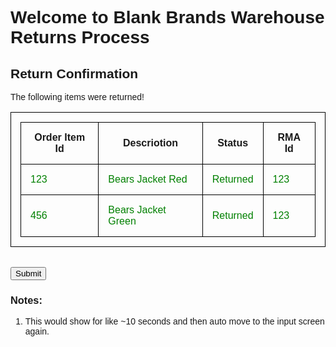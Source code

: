 <!DOCTYPE html>
<html>
<style>
body {
  font-family:arial;
}
table, th, td {
  border: 1px solid black;
  border-collapse: collapse;
  padding: 15px;
}
td {
  color:green;
}
</style>
<body>


<h1>Welcome to Blank Brands Warehouse Returns Process</h1>



<h2>Return Confirmation</h2>


<p>The following items were returned!</p>

<form action="2_w-orderinput.md">

  <table >
    <th>Order Item Id</th>
    <th>Descriotion</th>
    <th>Status</th>
    <th>RMA Id</th>
    <tr><td>123</td><td>Bears Jacket Red</td><td>Returned</td><td>123</td></tr>
  <tr><td>456</td><td>Bears Jacket Green</td><td>Returned</td><td>123</td></tr>
  </table>
  <br>

  <input type="submit" value="Submit">

</form> 


<h3>Notes:</h3>
<p>
<ol>
	<li>This would show for like ~10 seconds and then auto move to the input screen again.</li>
</ol>
</p>


</body>
</html>